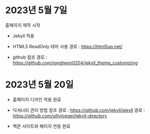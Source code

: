 # 2023년 5월 7일

홈페이지 제작 시작

- Jekyll 적용

- HTML5 ReadOnly 테마 사용
경로 : https://html5up.net/

- github 참조
경로 : https://github.com/jongheon0204/jekyll_theme_customizing

# 2023년 5월 20일

- 홈페이지 디자인 적용 완료

- 딕셔너리 관리 방법 참조
경로 : https://github.com/jekyll/jekyll
경로 : https://github.com/sillylogger/jekyll-directory

- 백준 사이트와 페이지 연동 완료
